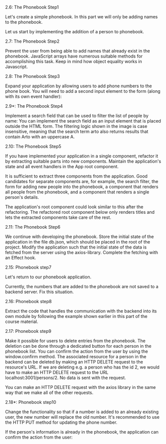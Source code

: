 2.6: The Phonebook Step1

Let's create a simple phonebook. In this part we will only be adding names to the phonebook.

Let us start by implementing the addition of a person to phonebook.

2.7: The Phonebook Step2

Prevent the user from being able to add names that already exist in the phonebook. JavaScript arrays have numerous suitable methods for accomplishing this task. Keep in mind how object equality works in Javascript.

2.8: The Phonebook Step3

Expand your application by allowing users to add phone numbers to the phone book. You will need to add a second input element to the form (along with its own event handler):

2.9\*: The Phonebook Step4

Implement a search field that can be used to filter the list of people by name: You can implement the search field as an input element that is placed outside the HTML form. The filtering logic shown in the image is case insensitive, meaning that the search term arto also returns results that contain Arto with an uppercase A.

2.10: The Phonebook Step5

If you have implemented your application in a single component, refactor it by extracting suitable parts into new components. Maintain the application's state and all event handlers in the App root component.

It is sufficient to extract three components from the application. Good candidates for separate components are, for example, the search filter, the form for adding new people into the phonebook, a component that renders all people from the phonebook, and a component that renders a single person's details.

The application's root component could look similar to this after the refactoring. The refactored root component below only renders titles and lets the extracted components take care of the rest.

2.11: The Phonebook Step6

We continue with developing the phonebook. Store the initial state of the application in the file db.json, which should be placed in the root of the project. Modify the application such that the initial state of the data is fetched from the server using the axios-library. Complete the fetching with an Effect hook.

2.15: Phonebook step7

Let's return to our phonebook application.

Currently, the numbers that are added to the phonebook are not saved to a backend server. Fix this situation.

2.16: Phonebook step8

Extract the code that handles the communication with the backend into its own module by following the example shown earlier in this part of the course material.

2.17: Phonebook step9

Make it possible for users to delete entries from the phonebook. The deletion can be done through a dedicated button for each person in the phonebook list. You can confirm the action from the user by using the window.confirm method.
The associated resource for a person in the backend can be deleted by making an HTTP DELETE request to the resource's URL. If we are deleting e.g. a person who has the id 2, we would have to make an HTTP DELETE request to the URL localhost:3001/persons/2. No data is sent with the request.

You can make an HTTP DELETE request with the axios library in the same way that we make all of the other requests.

2.18\*: Phonebook step10

Change the functionality so that if a number is added to an already existing user, the new number will replace the old number. It's recommended to use the HTTP PUT method for updating the phone number.

If the person's information is already in the phonebook, the application can confirm the action from the user:
